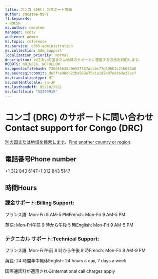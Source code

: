 ```yaml
---
title: コンゴ (DRC) のサポート情報
author: cmcatee-MSFT
f1.keywords:
- NOCSH
ms.author: cmcatee
manager: scotv
audience: Admin
ms.topic: reference
ms.service: o365-administration
ms.collection: Adm_Support
localization_priority: Normal
description: お住まいの国または地域のサポートに連絡する方法を説明します。
ROBOTS: NOINDEX, NOFOLLOW
ms.openlocfilehash: 730d55b25a0e55ff87accbc77d495b2c216048a8
ms.sourcegitcommit: de5fce90de22ba588e75e1a1d2e87e03b9e25ec7
ms.translationtype: MT
ms.contentlocale: ja-JP
ms.lasthandoff: 05/10/2021
ms.locfileid: "52299918"
---
```

# <a name="contact-support-for-congo-drc"></a><span data-ttu-id="617fe-103">コンゴ (DRC) のサポートに問い合わせ</span><span class="sxs-lookup"><span data-stu-id="617fe-103">Contact support for Congo (DRC)</span></span>

<span data-ttu-id="617fe-104">[別の国または地域を検索します](../../business-video/get-help-support.md)。</span><span class="sxs-lookup"><span data-stu-id="617fe-104">[Find another country or region](../../business-video/get-help-support.md).</span></span>

## <a name="phone-number"></a><span data-ttu-id="617fe-105">電話番号</span><span class="sxs-lookup"><span data-stu-id="617fe-105">Phone number</span></span>
<span data-ttu-id="617fe-106">+1 312 843 5147</span><span class="sxs-lookup"><span data-stu-id="617fe-106">+1 312 843 5147</span></span>

## <a name="hours"></a><span data-ttu-id="617fe-107">時間</span><span class="sxs-lookup"><span data-stu-id="617fe-107">Hours</span></span>
### <a name="billing-support"></a><span data-ttu-id="617fe-108">課金サポート:</span><span class="sxs-lookup"><span data-stu-id="617fe-108">Billing Support:</span></span>

<span data-ttu-id="617fe-109">フランス語: Mon-Fri 9 AM-5 PM</span><span class="sxs-lookup"><span data-stu-id="617fe-109">French: Mon-Fri 9 AM-5 PM</span></span>

<span data-ttu-id="617fe-110">英語: Mon-Fri午前 9 時から午後 5 時</span><span class="sxs-lookup"><span data-stu-id="617fe-110">English: Mon-Fri 9 AM-5 PM</span></span>

### <a name="technical-support"></a><span data-ttu-id="617fe-111">テクニカル サポート:</span><span class="sxs-lookup"><span data-stu-id="617fe-111">Technical Support:</span></span>

<span data-ttu-id="617fe-112">フランス語: Mon-Fri午前 8 時から午後 9 時</span><span class="sxs-lookup"><span data-stu-id="617fe-112">French: Mon-Fri 8 AM-9 PM</span></span>

<span data-ttu-id="617fe-113">英語: 24 時間年中無休</span><span class="sxs-lookup"><span data-stu-id="617fe-113">English: 24 hours a day, 7 days a week</span></span>

<span data-ttu-id="617fe-114">国際通話料が適用される</span><span class="sxs-lookup"><span data-stu-id="617fe-114">International call charges apply</span></span>
